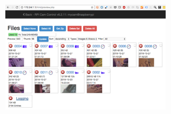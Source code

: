 
![RPi Cam Web Interface](https://github.com/Aerocene/explorer/blob/master/sensor/instructions/images/RPi-cam-interface.png)
